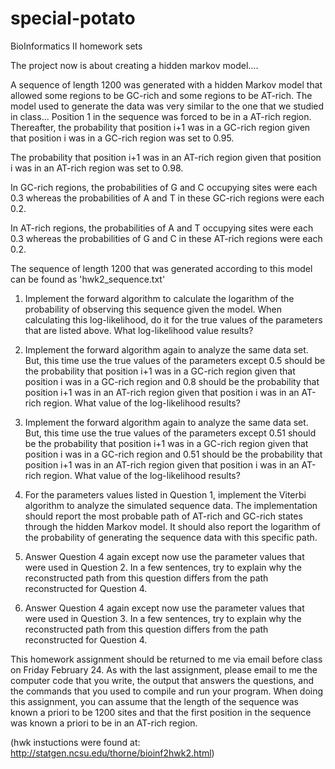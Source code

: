 # special-potato
BioInformatics II homework sets

The project now is about creating a hidden markov model....

A sequence of length 1200 was generated with a hidden Markov model that allowed some regions to be GC-rich and some regions to be  AT-rich.  The model used to generate the data was very similar to the one that we studied in class... Position 1 in the sequence was forced to be in a AT-rich region. Thereafter, the probability that position i+1 was in a GC-rich region given that position i was in a GC-rich region was set to 0.95. 

The probability that position i+1 was in an AT-rich region given that position i was in an AT-rich region was set to 0.98.

In GC-rich regions, the probabilities of G and C occupying sites were each 0.3 whereas the probabilities of A and T in these GC-rich regions were each 0.2.

In AT-rich regions, the probabilities of A and T occupying sites were each 0.3 whereas the probabilities of G and C in these AT-rich regions were each 0.2.

The sequence of length 1200 that was generated according to this model can be found as 'hwk2_sequence.txt'

1.  Implement the forward algorithm to calculate the logarithm of the probability of observing this sequence given the model.  When calculating this  log-likelihood, do it for the true values of the parameters that are listed above. What log-likelihood value results?

2.  Implement the forward algorithm again to analyze the same data set.  But, this time use the true values of the parameters except 0.5 should be the probability that position i+1 was in a GC-rich region given that position i was in a GC-rich region and 0.8 should be the probability that position i+1 was in an AT-rich region given that position i was in an AT-rich region.  What value of the log-likelihood results?

3. Implement the forward algorithm again to analyze the same data set.  But, this time use the true values of the parameters except 0.51 should be the probability that position i+1 was in a GC-rich region given that position i was in a GC-rich region and 0.51 should be the probability that position i+1 was in an AT-rich region given that position i was in an AT-rich region.  What value of the log-likelihood results?
 

4.  For the parameters values listed in Question 1, implement the Viterbi algorithm to analyze the simulated sequence data.  The implementation should report the most probable path of AT-rich and GC-rich states through the hidden Markov model.  It should also report the logarithm of the probability of generating the sequence data with this specific path.

5.  Answer Question 4 again except now use the parameter values that were used in Question 2.  In a few sentences, try to explain why the reconstructed path from this question differs from the path reconstructed for Question 4.

6.  Answer Question 4 again except now use the parameter values that were used in Question 3.  In a few sentences, try to explain why the reconstructed path from this question differs from the path reconstructed for Question 4.

This homework assignment should be returned to me via email before class on Friday February 24.  As with the last assignment, please email to me the computer code that you write,  the output that answers the questions, and the commands that you used to compile and run your program.  When doing this assignment, you can assume  that the length of the sequence was known a priori to be 1200 sites and that the first position in the sequence was known a priori to be in an AT-rich region.

(hwk instuctions were found at: http://statgen.ncsu.edu/thorne/bioinf2hwk2.html)
